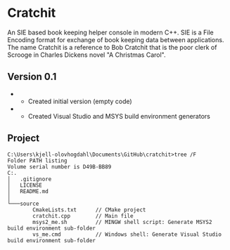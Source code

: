 ﻿# Cratchit
An SIE based book keeping helper console in modern C++. SIE is a File Encoding format for exchange of book keeping data between applications.
The name Cratchit is a reference to Bob Cratchit that is the poor clerk of Scrooge in Charles Dickens novel "A Christmas Carol".

## Version 0.1

  * + Created initial version (empty code)
  * + Created Visual Studio and MSYS build environment generators

## Project
```
C:\Users\kjell-olovhogdahl\Documents\GitHub\cratchit>tree /F
Folder PATH listing
Volume serial number is D49B-BB89
C:.
│   .gitignore
│   LICENSE
│   README.md
│
└───source
        CmakeLists.txt      // CMake project
        cratchit.cpp        // Main file
        msys2_me.sh         // MINGW shell script: Generate MSYS2 build environment sub-folder
        vs_me.cmd           // Windows shell: Generate Visual Studio build environment sub-folder
